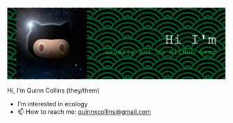 ![Header](./github-header-image(1).png)

Hi, I’m Quinn Collins (they/them)
- I’m interested in ecology
- 📫 How to reach me: quinnxcollins@gmail.com
